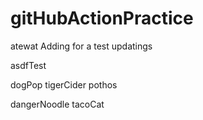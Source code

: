 # gitHubActionPractice

atewat
Adding for a test
updatings

asdfTest

dogPop
tigerCider
pothos

dangerNoodle
tacoCat
